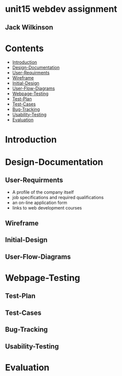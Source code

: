 # unit15 webdev assignment
## Jack Wilkinson

# Contents
- [Introduction](#Introduction)
- [Design-Documentation](#Design-Documentation)
- [User-Requirments](#User-Requirments)
- [Wireframe](#Wireframe)
- [Initial-Design](#Initial-Design)
- [User-Flow-Diagrams](#User-Flow-Diagrams)
- [Webpage-Testing](#Webpage-Testing)
- [Test-Plan](#Test-Plan)
- [Test-Cases](#Test-Cases)
- [Bug-Tracking](#Bug-Tracking)
- [Usability-Testing](#Userbility-Testing)
- [Evaluation](#Evaluation)

# Introduction
# Design-Documentation
## User-Requirments

- A profile of the company itself
- job specifications and required qualifications
- an on-line application form
- links to web development courses

## Wireframe
## Initial-Design 
## User-Flow-Diagrams
# Webpage-Testing
## Test-Plan
## Test-Cases
## Bug-Tracking
## Usability-Testing
# Evaluation 
